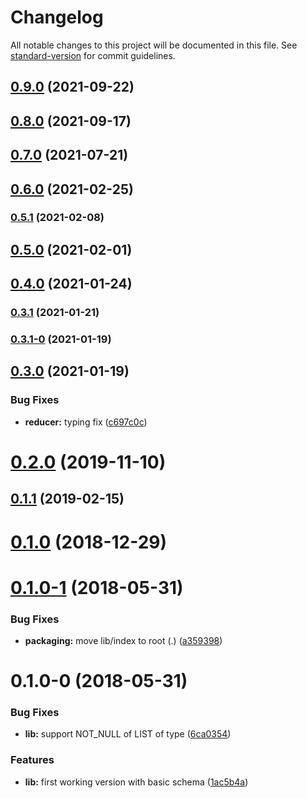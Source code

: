 # Changelog

All notable changes to this project will be documented in this file. See [standard-version](https://github.com/conventional-changelog/standard-version) for commit guidelines.

## [0.9.0](https://github.com/wittydeveloper/graphql-to-json-schema/compare/v0.8.0...v0.9.0) (2021-09-22)

## [0.8.0](https://github.com/wittydeveloper/graphql-to-json-schema/compare/v0.7.0...v0.8.0) (2021-09-17)

## [0.7.0](https://github.com/wittydeveloper/graphql-to-json-schema/compare/v0.6.0...v0.7.0) (2021-07-21)

## [0.6.0](https://github.com/wittydeveloper/graphql-to-json-schema/compare/v0.5.1...v0.6.0) (2021-02-25)

### [0.5.1](https://github.com/wittydeveloper/graphql-to-json-schema/compare/v0.5.0...v0.5.1) (2021-02-08)

## [0.5.0](https://github.com/wittydeveloper/graphql-to-json-schema/compare/v0.4.0...v0.5.0) (2021-02-01)

## [0.4.0](https://github.com/wittydeveloper/graphql-to-json-schema/compare/v0.3.1...v0.4.0) (2021-01-24)

### [0.3.1](https://github.com/wittydeveloper/graphql-to-json-schema/compare/v0.3.1-0...v0.3.1) (2021-01-21)

### [0.3.1-0](https://github.com/wittydeveloper/graphql-to-json-schema/compare/v0.3.0...v0.3.1-0) (2021-01-19)

## [0.3.0](https://github.com/wittydeveloper/graphql-to-json-schema/compare/v0.2.0...v0.3.0) (2021-01-19)


### Bug Fixes

* **reducer:** typing fix ([c697c0c](https://github.com/wittydeveloper/graphql-to-json-schema/commit/c697c0c98a68b01738a9aae69ac5789b0d840ebd))

<a name="0.2.0"></a>
# [0.2.0](https://github.com/wittydeveloper/graphql-to-json-schema/compare/v0.1.2-2...v0.2.0) (2019-11-10)



<a name="0.1.1"></a>
## [0.1.1](https://github.com/wittydeveloper/graphql-to-json-schema/compare/v0.1.0...v0.1.1) (2019-02-15)



<a name="0.1.0"></a>
# [0.1.0](https://github.com/wittydeveloper/graphql-to-json-schema/compare/v0.1.0-1...v0.1.0) (2018-12-29)



<a name="0.1.0-1"></a>
# [0.1.0-1](https://github.com/wittydeveloper/graphql-to-json-schema/compare/v0.1.0-0...v0.1.0-1) (2018-05-31)


### Bug Fixes

* **packaging:** move lib/index to root (.) ([a359398](https://github.com/wittydeveloper/graphql-to-json-schema/commit/a359398))



<a name="0.1.0-0"></a>
# 0.1.0-0 (2018-05-31)


### Bug Fixes

* **lib:** support NOT_NULL of LIST of type ([6ca0354](https://github.com/wittydeveloper/graphql-to-json-schema/commit/6ca0354))


### Features

* **lib:** first working version with basic schema ([1ac5b4a](https://github.com/wittydeveloper/graphql-to-json-schema/commit/1ac5b4a))
